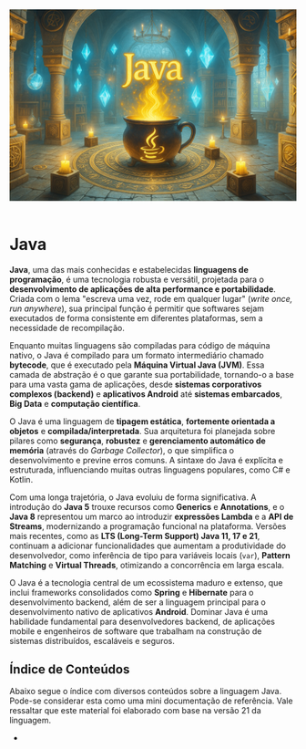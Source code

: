 <div align="center">
  <a href="https://github.com/joseferreira-dev/my-study-notes/tree/main/linguagem-java"><img src="./contents/banner-java.png"></a>
</div>
<br>

# Java

**Java**, uma das mais conhecidas e estabelecidas **linguagens de programação**, é uma tecnologia robusta e versátil, projetada para o **desenvolvimento de aplicações de alta performance e portabilidade**. Criada com o lema "escreva uma vez, rode em qualquer lugar" (_write once, run anywhere_), sua principal função é permitir que softwares sejam executados de forma consistente em diferentes plataformas, sem a necessidade de recompilação.

Enquanto muitas linguagens são compiladas para código de máquina nativo, o Java é compilado para um formato intermediário chamado **bytecode**, que é executado pela **Máquina Virtual Java (JVM)**. Essa camada de abstração é o que garante sua portabilidade, tornando-o a base para uma vasta gama de aplicações, desde **sistemas corporativos complexos (backend)** e **aplicativos Android** até **sistemas embarcados**, **Big Data** e **computação científica**.

O Java é uma linguagem de **tipagem estática**, **fortemente orientada a objetos** e **compilada/interpretada**. Sua arquitetura foi planejada sobre pilares como **segurança**, **robustez** e **gerenciamento automático de memória** (através do _Garbage Collector_), o que simplifica o desenvolvimento e previne erros comuns. A sintaxe do Java é explícita e estruturada, influenciando muitas outras linguagens populares, como C# e Kotlin.

Com uma longa trajetória, o Java evoluiu de forma significativa. A introdução do **Java 5** trouxe recursos como **Generics** e **Annotations**, e o **Java 8** representou um marco ao introduzir **expressões Lambda** e a **API de Streams**, modernizando a programação funcional na plataforma. Versões mais recentes, como as **LTS (Long-Term Support) Java 11, 17 e 21**, continuam a adicionar funcionalidades que aumentam a produtividade do desenvolvedor, como inferência de tipo para variáveis locais (`var`), **Pattern Matching** e **Virtual Threads**, otimizando a concorrência em larga escala.

O Java é a tecnologia central de um ecossistema maduro e extenso, que inclui frameworks consolidados como **Spring** e **Hibernate** para o desenvolvimento backend, além de ser a linguagem principal para o desenvolvimento nativo de aplicativos **Android**. Dominar Java é uma habilidade fundamental para desenvolvedores backend, de aplicações mobile e engenheiros de software que trabalham na construção de sistemas distribuídos, escaláveis e seguros.

## Índice de Conteúdos

Abaixo segue o índice com diversos conteúdos sobre a linguagem Java. Pode-se considerar esta como uma mini documentação de referência. Vale ressaltar que este material foi elaborado com base na versão 21 da linguagem.

- 
